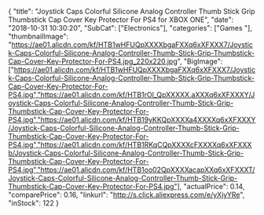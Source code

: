 {
	"title": "Joystick Caps Colorful Silicone Analog Controller Thumb Stick Grip Thumbstick Cap Cover Key Protector For PS4 for XBOX ONE",
	"date": "2018-10-31 10:30:20",
	"SubCat": ["Electronics"],
	"categories": ["Games "],
	"thumbnailImage": "https://ae01.alicdn.com/kf/HTB1wHFUQpXXXXbgaFXXq6xXFXXX7/Joystick-Caps-Colorful-Silicone-Analog-Controller-Thumb-Stick-Grip-Thumbstick-Cap-Cover-Key-Protector-For-PS4.jpg_220x220.jpg",
	"BigImage": ["https://ae01.alicdn.com/kf/HTB1wHFUQpXXXXbgaFXXq6xXFXXX7/Joystick-Caps-Colorful-Silicone-Analog-Controller-Thumb-Stick-Grip-Thumbstick-Cap-Cover-Key-Protector-For-PS4.jpg","https://ae01.alicdn.com/kf/HTB1rOl_QpXXXXX.aXXXq6xXFXXXY/Joystick-Caps-Colorful-Silicone-Analog-Controller-Thumb-Stick-Grip-Thumbstick-Cap-Cover-Key-Protector-For-PS4.jpg","https://ae01.alicdn.com/kf/HTB19yKKQpXXXXa4XXXXq6xXFXXXY/Joystick-Caps-Colorful-Silicone-Analog-Controller-Thumb-Stick-Grip-Thumbstick-Cap-Cover-Key-Protector-For-PS4.jpg","https://ae01.alicdn.com/kf/HTB1RKqCQpXXXXcFXXXXq6xXFXXXb/Joystick-Caps-Colorful-Silicone-Analog-Controller-Thumb-Stick-Grip-Thumbstick-Cap-Cover-Key-Protector-For-PS4.jpg","https://ae01.alicdn.com/kf/HTB1oo02QpXXXXacapXXq6xXFXXXT/Joystick-Caps-Colorful-Silicone-Analog-Controller-Thumb-Stick-Grip-Thumbstick-Cap-Cover-Key-Protector-For-PS4.jpg"],
	"actualPrice": 0.14,
	"comparePrice": 0.16,
	"linkurl": "http://s.click.aliexpress.com/e/yXjyYRe",
	"inStock": 122
}

